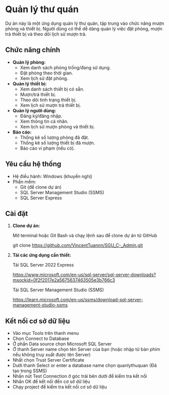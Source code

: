 # Quản lý thư quán 

Dự án này là một ứng dụng quản lý thư quán, tập trung vào chức năng mượn phòng và thiết bị. Người dùng có thể dễ dàng quản lý việc đặt phòng, mượn trả thiết bị và theo dõi lịch sử mượn trả.

## Chức năng chính

* **Quản lý phòng:**
    * Xem danh sách phòng trống/đang sử dụng.
    * Đặt phòng theo thời gian.
    * Xem lịch sử đặt phòng.
* **Quản lý thiết bị:**
    * Xem danh sách thiết bị có sẵn.
    * Mượn/trả thiết bị.
    * Theo dõi tình trạng thiết bị.
    * Xem lịch sử mượn trả thiết bị.
* **Quản lý người dùng:**
    * Đăng ký/đăng nhập.
    * Xem thông tin cá nhân.
    * Xem lịch sử mượn phòng và thiết bị.
* **Báo cáo:**
    * Thống kê số lượng phòng đã đặt.
    * Thống kê số lượng thiết bị đã mượn.
    * Báo cáo vi phạm (nếu có).

## Yêu cầu hệ thống

* Hệ điều hành: Windows (khuyến nghị)
* Phần mềm:
    * Git (để clone dự án)
    * SQL Server Management Studio (SSMS)
    * SQL Server Express

## Cài đặt

1. **Clone dự án:**

   Mở terminal hoặc Git Bash và chạy lệnh sau để clone dự án từ GitHub
   
   git clone https://github.com/VincentTuannn/SGU_C-_Admin.git

2. **Tải các ứng dụng cần thiết:**

   Tải SQL Server 2022 Express
   
   https://www.microsoft.com/en-us/sql-server/sql-server-downloads?msockid=0f2f2017e2a5675637463505e3b766c3

   Tải SQL Server Management Studio (SSMS)
   
   https://learn.microsoft.com/en-us/ssms/download-sql-server-management-studio-ssms
   
## Kết nối cơ sở dữ liệu
* Vào mục Tools trên thanh menu
* Chọn Connect to Database
* Ở phần Data source chọn Microsoft SQL Server
* Ở thanh Server name chọn tên Server của bạn (hoặc nhập từ bàn phím nếu không truy xuất được tên Server)
* Nhất chọn Trust Server Certificate
* Dưới thanh Select or enter a database name chọn quanlythuquan (Đã tạo trong SSMS)
* Nhấn nút Test Connection ở góc trái bên dưới để kiểm tra kết nối
* Nhấn OK để kết nối đến cơ sở dữ liệu
* Chạy project để kiểm tra kết nối cơ sở dữ liệu
